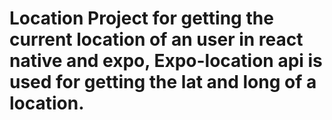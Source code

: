 # Location Project for getting the current location of an user in react native and expo, Expo-location api is used for getting the lat and long of a location.
